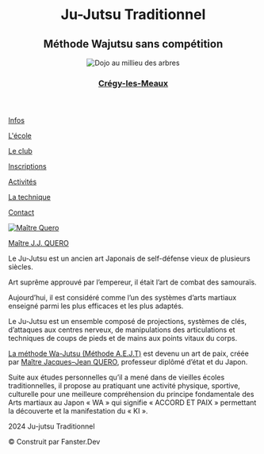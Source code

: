 <!DOCTYPE html>
<html lang="fr">

<head>
    <meta charset="UTF-8">
    <meta name="viewport" content="width=device-width, initial-scale=1.0">
    <link rel="stylesheet" href="./fichier CSS/reset.css">
    <link rel="stylesheet" href="./fichier CSS/stylesamouraî.css">
    <link rel="stylesheet" href="./fichier CSS/style.css">
    <link rel="stylesheet" href="./fichier CSS/stylepageaccueil.css">
    <link rel="stylesheet" href="./fichier CSS/typo.css">
    <title>L'école</title>
</head>

<body>
    <main>
        <header>
            <h1 class="titre1">Ju-Jutsu Traditionnel</h1>
            <h2 class="titre2">Méthode Wajutsu sans compétition</h2>
            <img class="imgtitre" src="./img samourai/baniere.webp" alt="Dojo au millieu des arbres">
            <h3 class="sous"> <a
                    href="https://www.google.com/maps/place//data=!4m2!3m1!1s0x47e8a04c9567e68d:0xe1ee84e3a4b818a2?sa=X&ved=1t:8290&ictx=111"
                    target="_blank">Crégy-les-Meaux</a></h3>
        </header>
        <div>
            <div>
                <nav class="vaflex">
                    <p class="menu"><a href="info.html">Infos</a></p>
                    <p class="menu"><a href="ecole.html">L'école</a></p>
                    <p class="menu"><a href="club.html">Le club</a></p>
                    <p class="menu"><a href="inscription.html">Inscriptions</a></p>
                    <p class="menu"><a href="activites.html">Activités</a></p>
                    <p class="menu"><a href="technique.html">La technique</a></p>
                    <p class="menu"><a href="contac.html">Contact</a></p>
                </nav>
            </div>
            <div class="ju-jutsu-container">
                <div class="piturejujutsu"> <a href="https://www.aejt-jjquero.com/" target="_blank">
                        <img src="./autres images/quero_03_th.webp" alt="Maître Quero">
                        <p class="legende">Maître J.J. QUERO</p>
                    </a>
                </div>
                <p class="ju-jutsu-text1">Le Ju-Jutsu est un ancien art Japonais de self-défense vieux de plusieurs
                    siècles.</p>
                <p class="ju-jutsu-text1">Art suprême approuvé par l’empereur, il était l’art de combat des
                    samouraïs.
                </p>
                <p class="ju-jutsu-text">Aujourd’hui, il est considéré comme l’un des systèmes d’arts martiaux enseigné
                    parmi les plus efficaces et les plus adaptés.</p>
                <p class="ju-jutsu-text">Le Ju-Jutsu est un ensemble composé de projections, systèmes de clés,
                    d’attaques aux centres nerveux, de manipulations des articulations et techniques de coups de pieds
                    et de mains aux points vitaux du corps.</p>
                <p class="ju-jutsu-text"> <a href="https://www.aejt-jjquero.com/wa_jutsu.htm" target="_blank">La méthode Wa-Jutsu </a><a href="https://www.aejt-jjquero.com/quero.htm#ancre3" target="_blank">(Méthode A.E.J.T)</a>  est devenu un art de paix, créée par
                    <a class="quero" href="https://www.aejt-jjquero.com/quero.htm" target="_blank">Maître Jacques–Jean
                        QUERO</a>, professeur diplômé d’état et du Japon.
                </p>
                <p class="ju-jutsu-text">Suite aux études personnelles qu’il a mené dans de vieilles écoles
                    traditionnelles, il propose au pratiquant une activité physique, sportive, culturelle pour une
                    meilleure compréhension du principe fondamentale des Arts martiaux au Japon « WA » qui signifie «
                    ACCORD ET PAIX » permettant la découverte et la manifestation du « KI ».
                </p>
            </div>
        </div>
        <footer>
            <p class="deuxmille">2024 Ju-jutsu Traditionnel</p>
            <p class="real">© Construit par Fanster.Dev</p>
        </footer>
    </main>
</body>